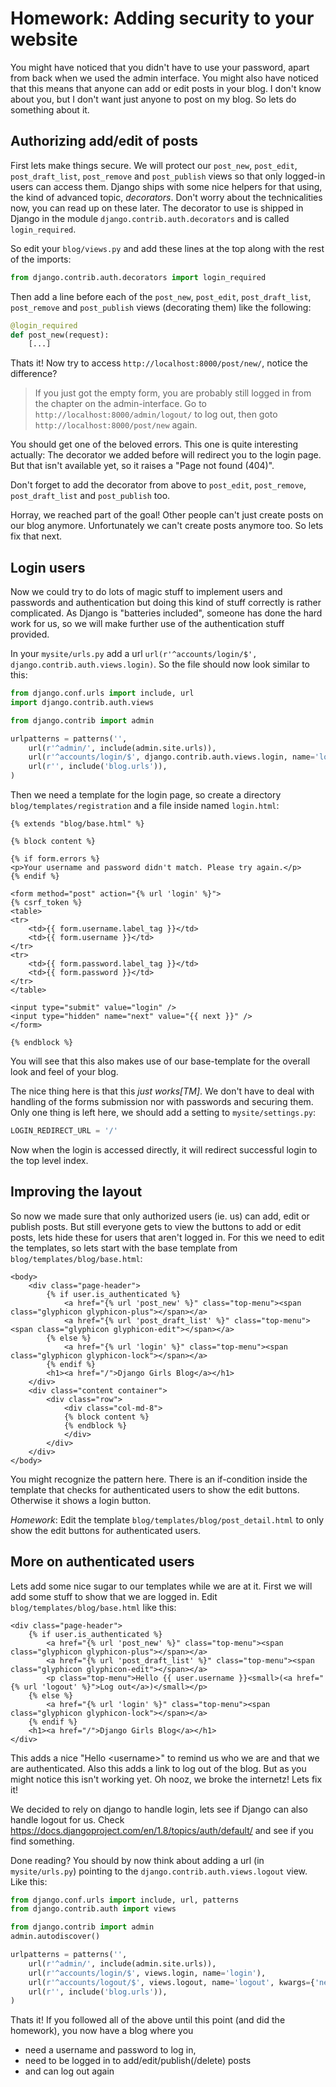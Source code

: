 # Homework: Adding security to your website

You might have noticed that you didn't have to use your password, apart from back when we used the admin interface. You might also have noticed that this means that anyone can add or edit posts in your blog. I don't know about you, but I don't want just anyone to post on my blog. So lets do something about it.

## Authorizing add/edit of posts

First lets make things secure. We will protect our `post_new`, `post_edit`, `post_draft_list`, `post_remove` and `post_publish` views so that only logged-in users can access them. Django ships with some nice helpers for that using, the kind of advanced topic, _decorators_. Don't worry about the technicalities now, you can read up on these later. The decorator to use is shipped in Django in the module `django.contrib.auth.decorators` and is called `login_required`.

So edit your `blog/views.py` and add these lines at the top along with the rest of the imports:

```python
from django.contrib.auth.decorators import login_required
```

Then add a line before each of the `post_new`, `post_edit`, `post_draft_list`, `post_remove` and `post_publish` views (decorating them) like the following:

```python
@login_required
def post_new(request):
    [...]
```

Thats it! Now try to access `http://localhost:8000/post/new/`, notice the difference?

> If you just got the empty form, you are probably still logged in from the chapter on the admin-interface. Go to `http://localhost:8000/admin/logout/` to log out, then goto `http://localhost:8000/post/new` again.

You should get one of the beloved errors. This one is quite interesting actually: The decorator we added before will redirect you to the login page. But that isn't available yet, so it raises a "Page not found (404)".

Don't forget to add the decorator from above to `post_edit`, `post_remove`, `post_draft_list` and `post_publish` too.

Horray, we reached part of the goal! Other people can't just create posts on our blog anymore. Unfortunately we can't create posts anymore too. So lets fix that next.

## Login users

Now we could try to do lots of magic stuff to implement users and passwords and authentication but doing this kind of stuff correctly is rather complicated. As Django is "batteries included", someone has done the hard work for us, so we will make further use of the authentication stuff provided.

In your `mysite/urls.py` add a url `url(r'^accounts/login/$', django.contrib.auth.views.login)`. So the file should now look similar to this:

```python
from django.conf.urls import include, url
import django.contrib.auth.views

from django.contrib import admin

urlpatterns = patterns('',
    url(r'^admin/', include(admin.site.urls)),
    url(r'^accounts/login/$', django.contrib.auth.views.login, name='login'),
    url(r'', include('blog.urls')),
)
```

Then we need a template for the login page, so create a directory `blog/templates/registration` and a file inside named `login.html`:

```django
{% extends "blog/base.html" %}

{% block content %}

{% if form.errors %}
<p>Your username and password didn't match. Please try again.</p>
{% endif %}

<form method="post" action="{% url 'login' %}">
{% csrf_token %}
<table>
<tr>
    <td>{{ form.username.label_tag }}</td>
    <td>{{ form.username }}</td>
</tr>
<tr>
    <td>{{ form.password.label_tag }}</td>
    <td>{{ form.password }}</td>
</tr>
</table>

<input type="submit" value="login" />
<input type="hidden" name="next" value="{{ next }}" />
</form>

{% endblock %}
```

You will see that this also makes use of our base-template for the overall look and feel of your blog.

The nice thing here is that this _just works[TM]_. We don't have to deal with handling of the forms submission nor with passwords and securing them. Only one thing is left here, we should add a setting to `mysite/settings.py`:

```python
LOGIN_REDIRECT_URL = '/'
```

Now when the login is accessed directly, it will redirect successful login to the top level index.

## Improving the layout

So now we made sure that only authorized users (ie. us) can add, edit or publish posts. But still everyone gets to view the buttons to add or edit posts, lets hide these for users that aren't logged in. For this we need to edit the templates, so lets start with the base template from `blog/templates/blog/base.html`:

```django
<body>
    <div class="page-header">
        {% if user.is_authenticated %}
            <a href="{% url 'post_new' %}" class="top-menu"><span class="glyphicon glyphicon-plus"></span></a>
            <a href="{% url 'post_draft_list' %}" class="top-menu"><span class="glyphicon glyphicon-edit"></span></a>
        {% else %}
            <a href="{% url 'login' %}" class="top-menu"><span class="glyphicon glyphicon-lock"></span></a>
        {% endif %}
        <h1><a href="/">Django Girls Blog</a></h1>
    </div>
    <div class="content container">
        <div class="row">
            <div class="col-md-8">
            {% block content %}
            {% endblock %}
            </div>
        </div>
    </div>
</body>
```

You might recognize the pattern here. There is an if-condition inside the template that checks for authenticated users to show the edit buttons. Otherwise it shows a login button.

*Homework*: Edit the template `blog/templates/blog/post_detail.html` to only show the edit buttons for authenticated users.

## More on authenticated users

Lets add some nice sugar to our templates while we are at it. First we will add some stuff to show that we are logged in. Edit `blog/templates/blog/base.html` like this:

```django
<div class="page-header">
    {% if user.is_authenticated %}
        <a href="{% url 'post_new' %}" class="top-menu"><span class="glyphicon glyphicon-plus"></span></a>
        <a href="{% url 'post_draft_list' %}" class="top-menu"><span class="glyphicon glyphicon-edit"></span></a>
        <p class="top-menu">Hello {{ user.username }}<small>(<a href="{% url 'logout' %}">Log out</a>)</small></p>
    {% else %}
        <a href="{% url 'login' %}" class="top-menu"><span class="glyphicon glyphicon-lock"></span></a>
    {% endif %}
    <h1><a href="/">Django Girls Blog</a></h1>
</div>
```

This adds a nice "Hello &lt;username&gt;" to remind us who we are and that we are authenticated. Also this adds a link to log out of the blog. But as you might notice this isn't working yet. Oh nooz, we broke the internetz! Lets fix it!

We decided to rely on django to handle login, lets see if Django can also handle logout for us. Check https://docs.djangoproject.com/en/1.8/topics/auth/default/ and see if you find something.

Done reading? You should by now think about adding a url (in `mysite/urls.py`) pointing to the `django.contrib.auth.views.logout` view. Like this:

```python
from django.conf.urls import include, url, patterns
from django.contrib.auth import views

from django.contrib import admin
admin.autodiscover()

urlpatterns = patterns('',
    url(r'^admin/', include(admin.site.urls)),
    url(r'^accounts/login/$', views.login, name='login'),
    url(r'^accounts/logout/$', views.logout, name='logout', kwargs={'next_page': '/'}),
    url(r'', include('blog.urls')),
)
```

Thats it! If you followed all of the above until this point (and did the homework), you now have a blog where you

 - need a username and password to log in,
 - need to be logged in to add/edit/publish(/delete) posts
 - and can log out again
